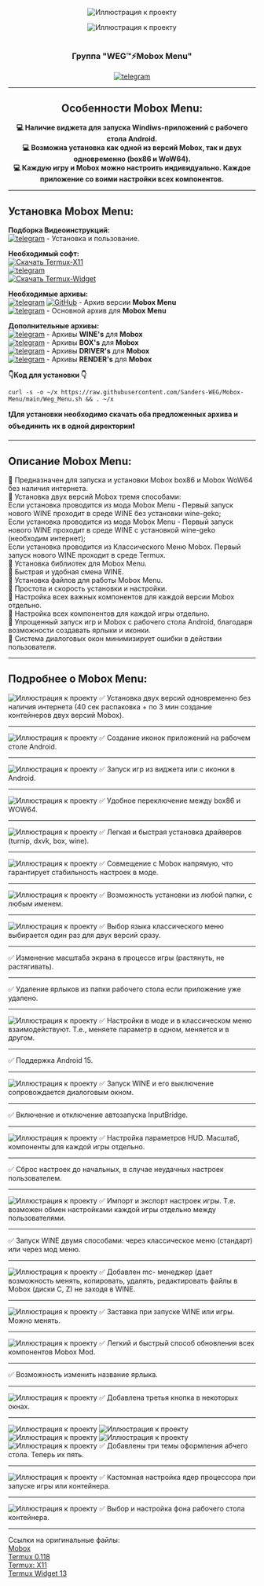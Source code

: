 

<div align="center">

![Иллюстрация к проекту](https://github.com/Sanders-WEG/Dop-img/blob/main/Menu.png)

![Иллюстрация к проекту](https://github.com/Sanders-WEG/Dop-img/blob/main/Menu_1.png)
#
### Группа "WEG™⚡️Mobox Menu" 
[![telegram](https://img.shields.io/badge/WEG™⚡️Telegram-2CA5E0?logo=telegram&logoColor=white)](https://t.me/weg_mod_mobox)
____ 
##  Особенности Mobox Menu:  
  
**:computer: Наличие виджета для запуска Windiws-приложений с рабочего стола Android.**  
**:computer: Возможна установка как одной из версий Mobox, так и двух одновременно (box86 и WoW64).**  
**:computer: Каждую игру и Mobox можно настроить индивидуально. Каждое приложение со воими настройки всех компонентов.**  
____
</div>
<div align="left">
   
## **Установка Mobox Menu:**  
**Подборка Видеоинструкций:**  
[![telegram](https://img.shields.io/badge/WEG™⚡️Telegram-2CA5E0?logo=telegram&logoColor=white)](https://t.me/weg_mod_mobox/11) - Установка и пользование.  
  
**Необходимый софт:**  
[![Скачать Termux-X11](https://img.shields.io/badge/Скачать-WEG™⚡️Termux--X11-blue?style=for-the-badge&logo=telegram)](https://t.me/weg_mod_mobox/12/137)  
[![telegram](https://img.shields.io/badge/Скачать-WEG™⚡️Termux--0.118-brightgreen?style=for-the-badge&logo=telegram)](https://t.me/weg_mod_mobox/12/136)  
[![Скачать Termux-Widget](https://img.shields.io/badge/Скачать-WEG™⚡️Termux--Widget-orange?style=for-the-badge&logo=telegram)](https://t.me/weg_mod_mobox/12/138)  
  
**Необходимые архивы:**  
[![telegram](https://img.shields.io/badge/WEG™⚡️Telegram-2CA5E0?logo=telegram&logoColor=white)](https://t.me/weg_mod_mobox/12/1227) [![GitHub](https://img.shields.io/badge/WEG™⚡️GitHub-grey?logo=github)](https://github.com/Sanders-WEG/Mobox-Menu/releases/tag/v.5.3) -  Архив версии **Mobox Menu**  
[![telegram](https://img.shields.io/badge/WEG™⚡️Telegram-2CA5E0?logo=telegram&logoColor=white)](https://t.me/weg_mod_mobox/12/1128) -  Основной архив для **Mobox Menu** 

**Дополнительные архивы:**  
[![telegram](https://img.shields.io/badge/WEG™⚡️Telegram-2CA5E0?logo=telegram&logoColor=white)](https://t.me/weg_mod_mobox/337) -  Архивы **WINE's** для **Mobox**  
[![telegram](https://img.shields.io/badge/WEG™⚡️Telegram-2CA5E0?logo=telegram&logoColor=white)](https://t.me/weg_mod_mobox/166) -  Архивы **BOX's** для **Mobox**  
[![telegram](https://img.shields.io/badge/WEG™⚡️Telegram-2CA5E0?logo=telegram&logoColor=white)](https://t.me/weg_mod_mobox/188) -  Архивы **DRIVER's** для **Mobox**  
[![telegram](https://img.shields.io/badge/WEG™⚡️Telegram-2CA5E0?logo=telegram&logoColor=white)](https://t.me/weg_mod_mobox/220) -  Архивы **RENDER's** для **Mobox**  
  
**👇Код для установки 👇**  
   ```
   curl -s -o ~/x https://raw.githubusercontent.com/Sanders-WEG/Mobox-Menu/main/Weg_Menu.sh && . ~/x
   ```
**❗️Для установки необходимо скачать оба предложенных архива и объединить их в одной директории❗️**  
____
## Описание Mobox Menu:  
🧿 Предназначен для запуска и установки Mobox box86 и Mobox WoW64 без наличия интернета.  
🧿 Установка двух версий Mobox тремя способами:  
 Если установка проводится из мода Mobox Menu - Первый запуск нового WINE проходит в среде WINE без установки wine-geko;  
 Если установка проводится из мода Mobox Menu - Первый запуск нового WINE проходит в среде WINE с установкой wine-geko (необходим интернет);  
 Если установка проводится из Классического Меню Mobox. Первый запуск нового WINE проходит в среде Termux.  
🧿 Установка библиотек для Mobox Menu.  
🧿 Быстрая и удобная смена WINE.  
🧿 Установка файлов для работы Mobox Menu.  
🧿 Простота и скорость установки и настройки.  
🧿 Настройка всех важных компонентов для каждой версии Mobox отдельно.  
🧿 Настройка всех компонентов для каждой игры отдельно.  
🧿 Упрощенный запуск игр и Mobox с рабочего стола Android, благодаря возможности создавать ярлыки и иконки.  
🧿 Система диалоговых окон минимизирует ошибки в действии пользователя.  
____
## Подробнее о Mobox Menu:  
![Иллюстрация к проекту](https://github.com/Sanders-WEG/Dop-img/blob/main/photo_2025-02-25_07-59-10.jpg)
✅ Установка двух версий одновременно без наличия интернета (40 сек распаковка + по 3 мин создание контейнеров двух версий Mobox).  
____
![Иллюстрация к проекту](https://github.com/Sanders-WEG/Dop-img/blob/main/1.jpg)
✅ Создание иконок приложений на рабочем столе Android.  
____
![Иллюстрация к проекту](https://github.com/Sanders-WEG/Dop-img/blob/main/2.jpg)
✅ Запуск игр из виджета или с иконки в Android.
____
![Иллюстрация к проекту](https://github.com/Sanders-WEG/Dop-img/blob/main/3.jpg)
✅ Удобное переключение между box86 и WOW64.
____
![Иллюстрация к проекту](https://github.com/Sanders-WEG/Dop-img/blob/main/4.jpg)
✅ Легкая и быстрая установка драйверов (turnip, dxvk, box, wine).
____
![Иллюстрация к проекту](https://github.com/Sanders-WEG/Dop-img/blob/main/12.jpg)
✅ Совмещение с Mobox напрямую, что гарантирует стабильность настроек в моде.
____
![Иллюстрация к проекту](https://github.com/Sanders-WEG/Dop-img/blob/main/5.jpg)
✅ Возможность установки из любой папки, с любым именем.
____
![Иллюстрация к проекту](https://github.com/Sanders-WEG/Dop-img/blob/main/24.jpg)
✅ Выбор языка классического меню выбирается один раз для двух версий сразу.
____
✅ Изменение масштаба экрана в процессе игры (растянуть, не растягивать).
____
✅ Удаление ярлыков из папки рабочего стола если приложение уже удалено.
____
![Иллюстрация к проекту](https://github.com/Sanders-WEG/Dop-img/blob/main/23.jpg)
✅ Настройки в моде и в классическом меню взаимодействуют. Т.е., меняете параметр в одном, меняется и в другом.
____
✅ Поддержка Android 15.
____
![Иллюстрация к проекту](https://github.com/Sanders-WEG/Dop-img/blob/main/14.jpg)
✅ Запуск WINE и его выключение сопровождается диалоговым окном.
____
✅ Включение и отключение автозапуска InputBridge.
____
![Иллюстрация к проекту](https://github.com/Sanders-WEG/Dop-img/blob/main/21.jpg)
✅ Настройка параметров HUD. Масштаб, компоненты для каждой игры отдельно.
____
✅ Сброс настроек до начальных, в случае неудачных настроек пользователем.
____
![Иллюстрация к проекту](https://github.com/Sanders-WEG/Dop-img/blob/main/20.jpg)
✅ Импорт и экспорт настроек игры. Т.е. возможен обмен настройками каждой игры отдельно между пользователями.
____
✅ Запуск WINE двумя способами: через классическое меню (стандарт) или через мод меню.
____
![Иллюстрация к проекту](https://github.com/Sanders-WEG/Dop-img/blob/main/15.jpg)
✅ Добавлен mc- менеджер (дает возможность менять, копировать, удалять, редактировать файлы в Mobox (диски C, Z) не заходя в WINE.
____
![Иллюстрация к проекту](https://github.com/Sanders-WEG/Dop-img/blob/main/11.jpg)
✅ Заставка при запуске WINE или игры. Можно менять.
____
![Иллюстрация к проекту](https://github.com/Sanders-WEG/Dop-img/blob/main/16.jpg)
✅ Легкий и быстрый способ обновления всех компонентов Mobox Mod.
____
✅ Возможность изменить название ярлыка.
____
![Иллюстрация к проекту](https://github.com/Sanders-WEG/Dop-img/blob/main/16.jpg)
✅ Добавлена третья кнопка в некоторых окнах.
____
![Иллюстрация к проекту](https://github.com/Sanders-WEG/Dop-img/blob/main/9.jpg)
![Иллюстрация к проекту](https://github.com/Sanders-WEG/Dop-img/blob/main/8.jpg)
![Иллюстрация к проекту](https://github.com/Sanders-WEG/Dop-img/blob/main/7.jpg)
![Иллюстрация к проекту](https://github.com/Sanders-WEG/Dop-img/blob/main/6.jpg)
![Иллюстрация к проекту](https://github.com/Sanders-WEG/Dop-img/blob/main/10.jpg)
✅ Добавлены три темы оформления абчего стола. Теперь их пять.
____
![Иллюстрация к проекту](https://github.com/Sanders-WEG/Dop-img/blob/main/13.jpg)
✅ Кастомная настройка ядер процессора при запуске игры или контейнера.
____
![Иллюстрация к проекту](https://github.com/Sanders-WEG/Dop-img/blob/main/22.jpg)
✅ Выбор и настройка фона рабочего стола контейнера.
____
Ссылки на оригинальные файлы:  
[Mobox](https://github.com/olegos2/mobox)  
[Termux 0.118](https://github.com/termux/termux-app)  
[Termux: X11](https://github.com/termux/termux-x11)  
[Termux Widget 13](https://github.com/termux/termux-widget)  
